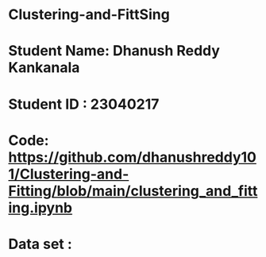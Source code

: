 # Clustering-and-FittSing
# Student Name: Dhanush Reddy Kankanala
# Student ID : 23040217
# Code: https://github.com/dhanushreddy101/Clustering-and-Fitting/blob/main/clustering_and_fitting.ipynb
# Data set : 
